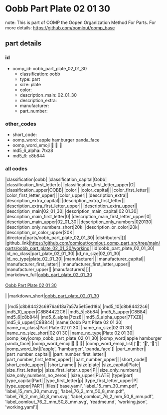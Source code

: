 # Oobb Part Plate 02 01 30  

note: This is part of OOMP the Oopen Organization Method For Parts. For more details: https://github.com/oomlout/oomp_base

##  part details





### id
* oomp_id: oobb_part_plate_02_01_30
  * classification: oobb
  * type: part
  * size: plate
  * color: 
  * description_main: 02_01_30
  * description_extra: 
  * manufacturer: 
  * part_number: 

### other_codes
* short_code: 
* oomp_word: apple hamburger panda_face
* oomp_word_emoji :apple: :hamburger: :panda_face:
* md5_6_alpha: 7txz8
* md5_6: c8b844

### all codes 
|classification|oobb|
|classification_capital|Oobb|
|classification_first_letter|o|
|classification_first_letter_upper|O|
|classification_upper|OOBB|
|color||
|color_capital||
|color_first_letter||
|color_first_letter_upper||
|color_upper||
|description_extra||
|description_extra_capital||
|description_extra_first_letter||
|description_extra_first_letter_upper||
|description_extra_upper||
|description_main|02_01_30|
|description_main_capital|02 01.30|
|description_main_first_letter|0|
|description_main_first_letter_upper|0|
|description_main_upper|02_01_30|
|description_only_numbers|020130|
|description_only_numbers_short|20k|
|description_or_color|20k|
|description_or_color_upper|20K|
|directory|parts/oobb_part_plate_02_01_30|
|distributors|[]|
|github_link|https://github.com/oomlout/oomlout_oomp_part_src/tree/main/parts/oobb_part_plate_02_01_30/working|
|id|oobb_part_plate_02_01_30|
|id_no_class|part_plate_02_01_30|
|id_no_size|02_01_30|
|id_no_type|plate_02_01_30|
|manufacturer||
|manufacturer_capital||
|manufacturer_first_letter||
|manufacturer_first_letter_upper||
|manufacturer_upper||
|manufacturers|[]|
|markdown_full|[oobb_part_plate_02_01_30](https://github.com/oomlout/oomlout_oomp_part_src/tree/main/parts/oobb_part_plate_02_01_30/working)<br>[](https://github.com/oomlout/oomlout_oomp_part_src/tree/main/parts/oobb_part_plate_02_01_30/working)<br>[Oobb Part Plate 02 01 30](https://github.com/oomlout/oomlout_oomp_part_src/tree/main/parts/oobb_part_plate_02_01_30/working)<br><br>|
|markdown_short|[oobb_part_plate_02_01_30](https://github.com/oomlout/oomlout_oomp_part_src/tree/main/parts/oobb_part_plate_02_01_30/working)<br><br>|
|md5|c8b84422c6976a618a7a57a5e15ed18b|
|md5_10|c8b84422c6|
|md5_10_upper|C8B84422C6|
|md5_5|c8b84|
|md5_5_upper|C8B84|
|md5_6|c8b844|
|md5_6_alpha|7txz8|
|md5_6_alpha_upper|7TXZ8|
|md5_6_upper|C8B844|
|name|Oobb Part Plate 02 01 30|
|name_no_class|Part Plate 02 01 30|
|name_no_size|02 01 30|
|name_no_size_short|02 01 30|
|name_no_type|Plate 02 01 30|
|oomp_key|oomp_oobb_part_plate_02_01_30|
|oomp_word|apple hamburger panda_face|
|oomp_word_emoji|:apple: :hamburger: :panda_face:|
|oomp_word_emoji_list|[':apple:', ':hamburger:', ':panda_face:']|
|oomp_word_list|['apple', 'hamburger', 'panda_face']|
|part_number||
|part_number_capital||
|part_number_first_letter||
|part_number_first_letter_upper||
|part_number_upper||
|short_code||
|short_code_upper||
|short_name||
|size|plate|
|size_capital|Plate|
|size_first_letter|p|
|size_first_letter_upper|P|
|size_only_numbers||
|size_only_numbers_no_zeros||
|size_upper|PLATE|
|type|part|
|type_capital|Part|
|type_first_letter|p|
|type_first_letter_upper|P|
|type_upper|PART|
|files|['base.yaml', 'label_15_mm_30_mm.pdf', 'label_15_mm_30_mm.svg', 'label_76_2_mm_50_8_mm.pdf', 'label_76_2_mm_50_8_mm.svg', 'label_oomlout_76_2_mm_50_8_mm.pdf', 'label_oomlout_76_2_mm_50_8_mm.svg', 'readme.md', 'working.json', 'working.yaml']|
